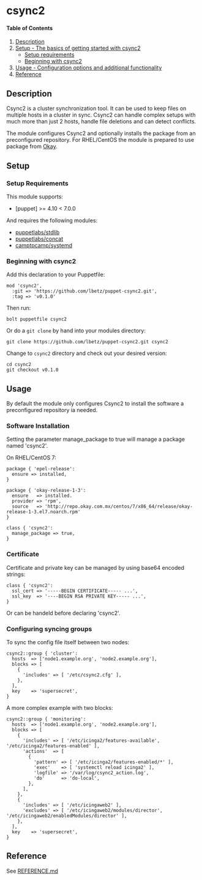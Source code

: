 # csync2


#### Table of Contents

1. [Description](#description)
2. [Setup - The basics of getting started with csync2](#setup)
    * [Setup requirements](#setup-requirements)
    * [Beginning with csync2](#beginning-with-csync2)
3. [Usage - Configuration options and additional functionality](#usage)
4. [Reference](#development)

## Description

Csync2 is a cluster synchronization tool. It can be used to keep files on multiple hosts in a cluster in sync. Csync2 can handle complex setups with much more than just 2 hosts, handle file deletions and can detect conflicts.

The module configures Csync2 and optionally installs the package from an preconfigured repository. For RHEL/CentOS the module is prepared to use package from [Okay](https://okay.network/blog-news/rpm-repositories-for-centos-6-and-7.html).

## Setup

### Setup Requirements

This module supports:

* [puppet] >= 4.10 < 7.0.0

And requires the following modules:

* [puppetlabs/stdlib]
* [puppetlabs/concat]
* [camptpcamp/systemd]

### Beginning with csync2

Add this declaration to your Puppetfile:
```
mod 'csync2',
  :git => 'https://github.com/lbetz/puppet-csync2.git',
  :tag => 'v0.1.0'
```
Then run:
```
bolt puppetfile csync2
```

Or do a `git clone` by hand into your modules directory:
```
git clone https://github.com/lbetz/puppet-csync2.git csync2
```
Change to `csync2` directory and check out your desired version:
```
cd csync2
git checkout v0.1.0
```

## Usage

By default the module only configures Csync2 to install the software a preconfigured repository ia needed.

### Software Installation 

Setting the parameter manage_package to true will manage a package named 'csync2'.

On RHEL/CentOS 7:

```
package { 'epel-release':
  ensure => installed,
}

package { 'okay-release-1-3':
  ensure   => installed.
  provider => 'rpm',
  source   => 'http://repo.okay.com.mx/centos/7/x86_64/release/okay-release-1-3.el7.noarch.rpm'
}

class { 'csync2':
  manage_package => true,
}
```

### Certificate

Certificate and private key can be managed by using base64 encoded strings:
```
class { 'csync2':
  ssl_cert => '-----BEGIN CERTIFICATE----- ...',
  ssl_key  => '----BEGIN RSA PRIVATE KEY----- ...',
}
```

Or can be handeld before declaring 'csync2'.

### Configuring syncing groups

To sync the config file itself between two nodes:
```
csync2::group { 'cluster':
  hosts  => ['node1.example.org', 'node2.example.org'],
  blocks => [
    {
      'includes' => [ '/etc/csync2.cfg' ],
    },
  ],
  key    => 'supersecret',
}
```

A more complex example with two blocks:
```
csync2::group { 'monitoring':
  hosts  => ['node1.example.org', 'node2.example.org'],
  blocks => [
    {
      'includes' => [ '/etc/icinga2/features-available', '/etc/icinga2/features-enabled' ],
      'actions'  => [
        {
          'pattern' => [ '/etc/icinga2/features-enabled/*' ],
          'exec'    => [ 'systemctl reload icinga2' ],
          'logfile' => '/var/log/csync2_action.log',
          'do'      => 'do-local',
        },
      ],
    },
    {
      'includes' => [ '/etc/icingaweb2' ],
      'excludes' => [ '/etc/icingaweb2/modules/director', '/etc/icingaweb2/enabledModules/director' ],
    },
  ],
  key    => 'supersecret',
}
```

## Reference

See [REFERENCE.md](https://github.com/lbetz/puppet-csync2/blob/master/REFERENCE.md)


[puppetlabs/stdlib]: https://github.com/puppetlabs/puppetlabs-stdlib
[puppetlabs/concat]: https://github.com/puppetlabs/puppetlabs-concat
[camptpcamp/systemd]: https://github.com/camptocamp/puppet-systemd
